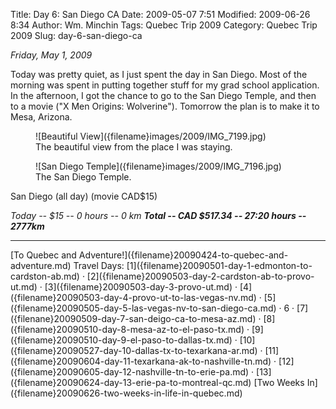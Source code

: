 Title: Day 6: San Diego CA
Date: 2009-05-07 7:51
Modified: 2009-06-26 8:34
Author: Wm. Minchin
Tags: Quebec Trip 2009
Category: Quebec Trip 2009
Slug: day-6-san-diego-ca

*Friday, May 1, 2009*

Today was pretty quiet, as I just spent the day in San Diego. Most of
the morning was spent in putting together stuff for my grad school
application. In the afternoon, I got the chance to go to the San Diego
Temple, and then to a movie ("X Men Origins: Wolverine"). Tomorrow the
plan is to make it to Mesa, Arizona.

<figure markdown=1>
![Beautiful View]({filename}images/2009/IMG_7199.jpg)
<figcaption markdown=1>
The beautiful view from the place I was staying.
</figcaption>
</figure>

<figure markdown=1>
![San Diego Temple]({filename}images/2009/IMG_7196.jpg)
<figcaption markdown=1>
The San Diego Temple.
</figcaption>
</figure>

San Diego (all day) (movie CAD$15)

*Today -- $15 -- 0 hours -- 0 km*
***Total -- CAD $517.34 -- 27:20 hours -- 2777km***

---

<div class="text-center" markdown=1>
[To Quebec and Adventure!]({filename}20090424-to-quebec-and-adventure.md)  
Travel Days:
[1]({filename}20090501-day-1-edmonton-to-cardston-ab.md) ·
[2]({filename}20090503-day-2-cardston-ab-to-provo-ut.md) ·
[3]({filename}20090503-day-3-provo-ut.md) ·
[4]({filename}20090503-day-4-provo-ut-to-las-vegas-nv.md) ·
[5]({filename}20090505-day-5-las-vegas-nv-to-san-diego-ca.md) · 
6 ·
[7]({filenane}20090509-day-7-san-deigo-ca-to-mesa-az.md) ·
[8]({filename}20090510-day-8-mesa-az-to-el-paso-tx.md) ·
[9]({filename}20090510-day-9-el-paso-to-dallas-tx.md) ·
[10]({filename}20090527-day-10-dallas-tx-to-texarkana-ar.md) ·
[11]({filename}20090604-day-11-texarkana-ak-to-nashville-tn.md) ·
[12]({filename}20090605-day-12-nashville-tn-to-erie-pa.md) ·
[13]({filename}20090624-day-13-erie-pa-to-montreal-qc.md)  
[Two Weeks
In]({filename}20090626-two-weeks-in-life-in-quebec.md)
</div>
